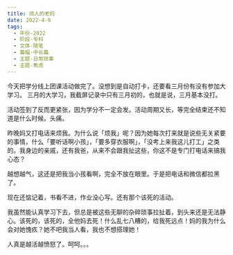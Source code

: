 ```yaml
---
title: 烦人的老妈
date: 2022-4-9
tags:
  - 年份-2022
  - 阶段-专科
  - 文体-随笔
  - 篇幅-中长篇
  - 主题-日常琐事
  - 主题-焦虑
---
```


今天把学分线上团课活动做完了。没想到是自动打卡，还要看三月份有没有参加大学习。
三月的大学习，我截屏记录中只有三月初的，也就是说，三月基本没打。

活动签到了反而更紧张，因为学分不一定会发。活动周期又长，等完全结束还不知道是什么时候。头痛。

昨晚妈又打电话来烦我。为什么说「烦我」呢？因为她每次打来就是说些无关紧要的事情，什么「要听话啊小孩」，「要多穿衣服啊」，「没考上来我这儿打工」之类的。我身边的亲戚，还有我爸，从来不会跟我扯这些，你这不是专门打电话来搞我心态？

越想越气，这还是把我当小孩看啊，完全不放在眼里。于是把电话和微信都拉黑了。

现在还惦记着，书看不进，作业没心写。还有那个该死的活动。

我虽然能认真学习下去，但总是被这些无聊的杂碎琐事拉扯着，到头来还是无法静心。该死的，该死的，全他妈去死！什么乱七八糟的，给我死远点！妈的我为什么会对她愧疚？她不吧我当人看，我也不想搭理她！

人真是越活越愤怒了。呵呵。。。
